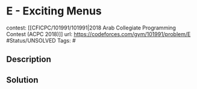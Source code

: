 # E - Exciting Menus

contest: [[CFICPC/101991/101991|2018 Arab Collegiate Programming Contest (ACPC 2018)]]
url: https://codeforces.com/gym/101991/problem/E
#Status/UNSOLVED
Tags: #

## Description

## Solution


